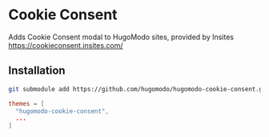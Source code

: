 # Cookie Consent

Adds Cookie Consent modal to HugoModo sites, provided by Insites https://cookieconsent.insites.com/

## Installation

```bash
git submodule add https://github.com/hugomodo/hugomodo-cookie-consent.git themes/hugomodo-cookie-consent
```

```toml
themes = [
  "hugomodo-cookie-consent",
  ...
]
```
